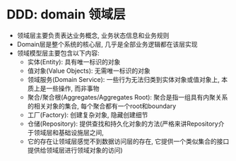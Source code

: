# DDD: domain 领域层

- 领域层主要负责表达业务概念, 业务状态信息和业务规则
- Domain层是整个系统的核心层, 几乎是全部业务逻辑都在该层实现
- 领域模型层主要包含以下内容:
    - 实体(Entity): 具有唯一标识的对象
    - 值对象(Value Objects): 无需唯一标识的对象
    - 领域服务(Domain Service): 一些行为无法归类到实体对象或值对象上, 本质上是一些操作, 而非事物
    - 聚合/聚合根(Aggregates/Aggregates Root): 聚合是指一组具有内聚关系的相关对象的集合, 每个聚合都有一个root和boundary
    - 工厂(Factory): 创建复杂对象, 隐藏创建细节
    - 仓储(Repository): 提供查找和持久化对象的方法(严格来讲Repository介于领域层和基础设施层之间,
    - 它的存在让领域层感觉不到数据访问层的存在, 它提供一个类似集合的接口提供给领域层进行领域对象的访问)